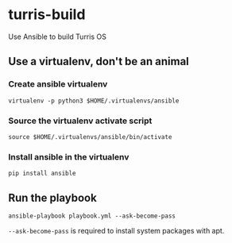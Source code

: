# turris-build
Use Ansible to build Turris OS

## Use a virtualenv, don't be an animal
### Create ansible virtualenv
```
virtualenv -p python3 $HOME/.virtualenvs/ansible
```
### Source the virtualenv activate script
```
source $HOME/.virtualenvs/ansible/bin/activate
```
### Install ansible in the virtualenv
```
pip install ansible
```


## Run the playbook
```
ansible-playbook playbook.yml --ask-become-pass
```

`--ask-become-pass` is required to install system packages with apt.
